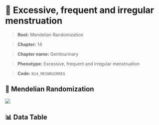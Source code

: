 # 🧪 Excessive, frequent and irregular menstruation

> **Root:** Mendelian Randomization

> **Chapter:** 14  

> **Chapter name:** Genitourinary

> **Phenotype:** Excessive, frequent and irregular menstruation  

> **Code:** `N14_MESNRUIRREG`

## 🧬 Mendelian Randomization  

<img src="/MR/Figures/Forward/N14_MESNRUIRREG.png"/>

## 📊 Data Table

<CsvTableMRF src="/public/MR/Data/Forward/N14_MESNRUIRREG.csv"/>
